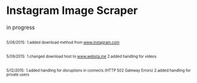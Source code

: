 # Instagram Image Scraper
in progress 

<sub><sub>5/08/2015:</sub></sub>
<sub><sub>1.added download method from www.instagram.com
</sub></sub>

<sub><sub>5/09/2015:</sub></sub>
<sub><sub>1.changed download host to www.websta.me
</sub></sub>
<sub><sub>2.added handling for videos</sub></sub>

<sub><sub>5/12/2015:</sub></sub>
<sub><sub>1.added handling for disruptions in connects (HTTP 502 Gateway Errors)
</sub></sub>
<sub><sub>2.added handling for private users</li></sub></sub>

